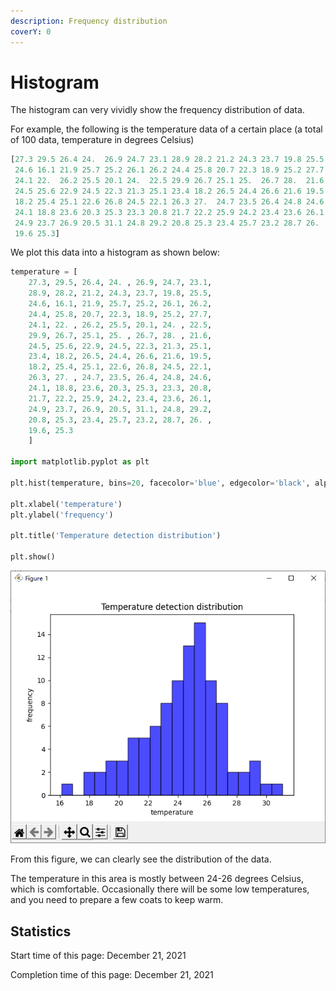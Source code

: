 ```yaml
---
description: Frequency distribution
coverY: 0
---
```


# Histogram

The histogram can very vividly show the frequency distribution of data.

For example, the following is the temperature data of a certain place (a total of 100 data, temperature in degrees Celsius)

```python
[27.3 29.5 26.4 24.  26.9 24.7 23.1 28.9 28.2 21.2 24.3 23.7 19.8 25.5
 24.6 16.1 21.9 25.7 25.2 26.1 26.2 24.4 25.8 20.7 22.3 18.9 25.2 27.7
 24.1 22.  26.2 25.5 20.1 24.  22.5 29.9 26.7 25.1 25.  26.7 28.  21.6
 24.5 25.6 22.9 24.5 22.3 21.3 25.1 23.4 18.2 26.5 24.4 26.6 21.6 19.5
 18.2 25.4 25.1 22.6 26.8 24.5 22.1 26.3 27.  24.7 23.5 26.4 24.8 24.6
 24.1 18.8 23.6 20.3 25.3 23.3 20.8 21.7 22.2 25.9 24.2 23.4 23.6 26.1
 24.9 23.7 26.9 20.5 31.1 24.8 29.2 20.8 25.3 23.4 25.7 23.2 28.7 26.
 19.6 25.3]
```

We plot this data into a histogram as shown below:

```python
temperature = [
    27.3, 29.5, 26.4, 24. , 26.9, 24.7, 23.1, 
    28.9, 28.2, 21.2, 24.3, 23.7, 19.8, 25.5,
    24.6, 16.1, 21.9, 25.7, 25.2, 26.1, 26.2, 
    24.4, 25.8, 20.7, 22.3, 18.9, 25.2, 27.7,
    24.1, 22. , 26.2, 25.5, 20.1, 24. , 22.5, 
    29.9, 26.7, 25.1, 25. , 26.7, 28. , 21.6,
    24.5, 25.6, 22.9, 24.5, 22.3, 21.3, 25.1, 
    23.4, 18.2, 26.5, 24.4, 26.6, 21.6, 19.5,
    18.2, 25.4, 25.1, 22.6, 26.8, 24.5, 22.1, 
    26.3, 27. , 24.7, 23.5, 26.4, 24.8, 24.6,
    24.1, 18.8, 23.6, 20.3, 25.3, 23.3, 20.8, 
    21.7, 22.2, 25.9, 24.2, 23.4, 23.6, 26.1,
    24.9, 23.7, 26.9, 20.5, 31.1, 24.8, 29.2, 
    20.8, 25.3, 23.4, 25.7, 23.2, 28.7, 26. ,
    19.6, 25.3
    ]

import matplotlib.pyplot as plt

plt.hist(temperature, bins=20, facecolor='blue', edgecolor='black', alpha=0.7)

plt.xlabel('temperature')
plt.ylabel('frequency')

plt.title('Temperature detection distribution')

plt.show()
```

![Histogram](<../.gitbook/assets/image (10) (1) (1).png>)

From this figure, we can clearly see the distribution of the data.

The temperature in this area is mostly between 24-26 degrees Celsius, which is comfortable. Occasionally there will be some low temperatures, and you need to prepare a few coats to keep warm.

## Statistics

Start time of this page: December 21, 2021

Completion time of this page: December 21, 2021
